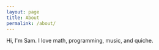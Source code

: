 ```yaml
---
layout: page
title: About
permalink: /about/
---
```


Hi, I'm Sam. I love math, programming, music,  and quiche.
